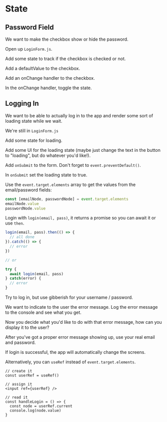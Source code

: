 # State

## Password Field

We want to make the checkbox show or hide the password.

Open up `LoginForm.js`.

Add some state to track if the checkbox is checked or not.

Add a defaultValue to the checkbox.

Add an onChange handler to the checkbox.

In the onChange handler, toggle the state.

## Logging In

We want to be able to actually log in to the app and render some sort of loading state while we wait.

We're still in `LoginForm.js`

Add some state for loading.

Add some UI for the loading state (maybe just change the text in the button to "loading", but do whatever you'd like!).

Add `onSubmit` to the form. Don't forget to `event.preventDefault()`.

In `onSubmit` set the loading state to true.

Use the `event.target.elements` array to get the values from the email/password fields:

```jsx
const [emailNode, passwordNode] = event.target.elements
emailNode.value
passwordNode.value
```

Login with `login(email, pass)`, it returns a promise so you can await it or use `then`.

```jsx
login(email, pass).then(() => {
  // all done
}).catch(() => {
  // error
})

// or

try {
  await login(email, pass)
} catch(error) {
  // error
}
```

Try to log in, but use gibberish for your username / password.

We want to indicate to the user the error message. Log the error message to the console and see what you get.

Now you decide what you'd like to do with that error message, how can you display it to the user?

After you've got a proper error message showing up, use your real email and password.

If login is successful, the app will automatically change the screens.

Alternatively, you can `useRef` instead of `event.target.elements`.

```
// create it
const userRef = useRef()

// assign it
<input ref={userRef} />

// read it
const handleLogin = () => {
  const node = userRef.current
  console.log(node.value)
}
```
